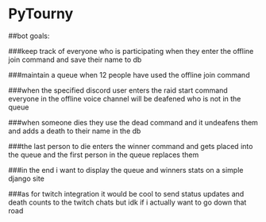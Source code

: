 # PyTourny


##bot goals:

###keep track of everyone who is participating when they enter the offline join command and save their name to db

###maintain a queue when 12 people have used the offline join command

###when the specified discord user enters the raid start command everyone in the offline voice channel will be deafened who is not in the queue

###when someone dies they use the dead command and it undeafens them and adds a death to their name in the db

###the last person to die enters the winner command and gets placed into the queue and the first person in the queue replaces them

###in the end i want to display the queue and winners stats on a simple django site

###as for twitch integration it would be cool to send status updates and death counts to the twitch chats but idk if i actually want to go down that road
